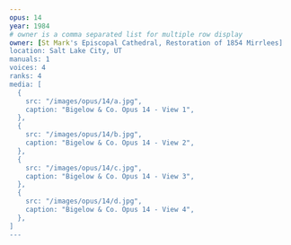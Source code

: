```yaml
---
opus: 14
year: 1984
# owner is a comma separated list for multiple row display
owner: [St Mark's Episcopal Cathedral, Restoration of 1854 Mirrlees]
location: Salt Lake City, UT
manuals: 1
voices: 4
ranks: 4
media: [
  {
    src: "/images/opus/14/a.jpg",
    caption: "Bigelow & Co. Opus 14 - View 1",
  },
  {
    src: "/images/opus/14/b.jpg",
    caption: "Bigelow & Co. Opus 14 - View 2",
  },
  {
    src: "/images/opus/14/c.jpg",
    caption: "Bigelow & Co. Opus 14 - View 3",
  },
  {
    src: "/images/opus/14/d.jpg",
    caption: "Bigelow & Co. Opus 14 - View 4",
  },
]
---
```

